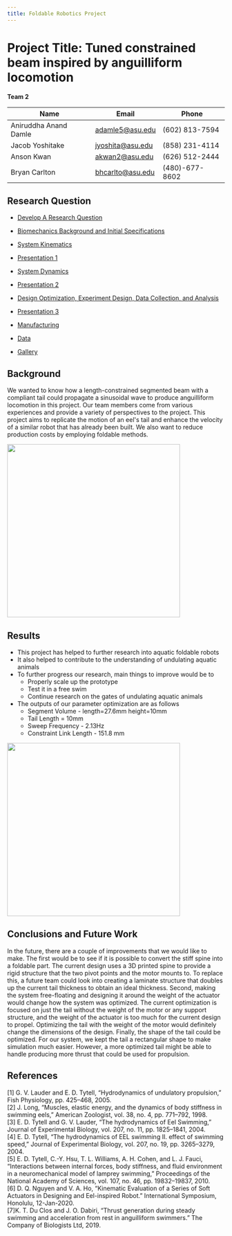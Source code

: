 ```yaml
---
title: Foldable Robotics Project
---
```


# Project Title: Tuned constrained beam inspired by anguilliform locomotion

**Team 2**

|   Name                  |   Email             |   Phone         |
| ------------            | ---------            | ---------       |
| Aniruddha Anand Damle   | adamle5@asu.edu      | (602) 813-7594  |
| Jacob Yoshitake         | jyoshita@asu.edu     | (858) 231-4114  |
| Anson Kwan              | akwan2@asu.edu       | (626) 512-2444  |
| Bryan Carlton           | bhcarlto@asu.edu     | (480)-677-8602  |

## Research Question 

* [Develop A Research Question](/04_Software/05_Markdown/Develop_A_Research_Question.md)

* [Biomechanics Background and Initial Specifications](/04_Software/05_Markdown//Biomechanics_Background_and_Initial_Specifications.md)

* [System Kinematics](/04_Software/05_Markdown/SystemKinematics.md)

* [Presentation 1](/04_Software/05_Markdown/Presentation_1.md)

* [System Dynamics](/04_Software/05_Markdown/SystemDynamics.md)

* [Presentation 2](/04_Software/05_Markdown/Presentation_2.md)

* [Design Optimization, Experiment Design, Data Collection, and Analysis](/04_Software/05_Markdown/Design_Optimization_Experiment_Design_Data_Collection_and_Analysis.md)

* [Presentation 3](/04_Software/05_Markdown/Presentation_3.md)

* [Manufacturing](/04_Software/05_Markdown/Manufacturing.md)

* [Data](/04_Software/05_Markdown/Data.md)

* [Gallery](/04_Software/05_Markdown/Gallery.md)

## Background
We wanted to know how a length-constrained segmented beam with a compliant tail could propagate a sinusoidal wave to produce anguilliform locomotion in this project. Our team members come from various experiences and provide a variety of perspectives to the project. This project aims to replicate the motion of an eel's tail and enhance the velocity of a similar robot that has already been built. We also want to reduce production costs by employing foldable methods.

<img src="https://media.giphy.com/media/f9Ba9odhFwq60wB9bR/giphy.gif" width="400"></img>

## Results
 - This project has helped  to further research into aquatic foldable robots
 - It also helped to contribute to the understanding of undulating aquatic animals
 - To further progress our research, main things to improve would be to
   - Properly scale up the prototype
   - Test it in a free swim
   - Continue research on the gates of undulating aquatic animals
 - The outputs of our parameter optimization are as follows
   - Segment Volume - length=27.6mm height=10mm
   - Tail Length = 10mm
   - Sweep Frequency - 2.13Hz 
   - Constraint Link Length - 151.8 mm
  
<img src="https://media.giphy.com/media/QW4wPd85ysxR1jALnX/giphy-downsized-large.gif" width="400"></img>

## Conclusions and Future Work
In the future, there are a couple of improvements that we would like to make.  The first would be to see if it is possible to convert the stiff spine into a foldable part.  The current design uses a 3D printed spine to provide a rigid structure that the two pivot points and the motor mounts to.  To replace this, a future team could look into creating a laminate structure that doubles up the current tail thickness to obtain an ideal thickness.  Second, making the system free-floating and designing it around the weight of the actuator would change how the system was optimized.  The current optimization is focused on just the tail without the weight of the motor or any support structure, and the weight of the actuator is too much for the current design to propel.  Optimizing the tail with the weight of the motor would definitely change the dimensions of the design.  Finally, the shape of the tail could be optimized.  For our system, we kept the tail a rectangular shape to make simulation much easier.  However, a more optimized tail might be able to handle producing more thrust that could be used for propulsion.

## References
[1] G. V. Lauder and E. D. Tytell, “Hydrodynamics of undulatory propulsion,” Fish Physiology, pp. 425–468, 2005.<br>
[2] J. Long, “Muscles, elastic energy, and the dynamics of body stiffness in swimming eels,” American Zoologist, vol. 38, no. 4, pp. 771–792, 1998. <br>
[3] E. D. Tytell and G. V. Lauder, “The hydrodynamics of Eel Swimming,” Journal of Experimental Biology, vol. 207, no. 11, pp. 1825–1841, 2004. <br>
[4] E. D. Tytell, “The hydrodynamics of EEL swimming II. effect of swimming speed,” Journal of Experimental Biology, vol. 207, no. 19, pp. 3265–3279, 2004.<br> 
[5] E. D. Tytell, C.-Y. Hsu, T. L. Williams, A. H. Cohen, and L. J. Fauci, “Interactions between internal forces, body stiffness, and fluid environment in a neuromechanical model of lamprey swimming,” Proceedings of the National Academy of Sciences, vol. 107, no. 46, pp. 19832–19837, 2010. <br>
[6] D. Q. Nguyen and V. A. Ho, “Kinematic Evaluation of a Series of Soft Actuators in Designing and Eel-inspired Robot.” International Symposium, Honolulu, 12-Jan-2020.<br>
[7]K. T. Du Clos and J. O. Dabiri, “Thrust generation during steady swimming and acceleration from rest in anguilliform swimmers.” The Company of Biologists Ltd, 2019. 

